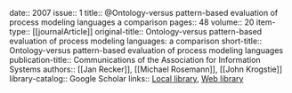 date:: 2007
issue:: 1
title:: @Ontology-versus pattern-based evaluation of process modeling languages a comparison
pages:: 48
volume:: 20
item-type:: [[journalArticle]]
original-title:: Ontology-versus pattern-based evaluation of process modeling languages: a comparison
short-title:: Ontology-versus pattern-based evaluation of process modeling languages
publication-title:: Communications of the Association for Information Systems
authors:: [[Jan Recker]], [[Michael Rosemann]], [[John Krogstie]]
library-catalog:: Google Scholar
links:: [Local library](zotero://select/library/items/V7DD6MST), [Web library](https://www.zotero.org/users/6520516/items/V7DD6MST)
